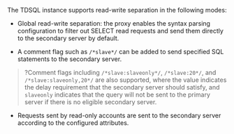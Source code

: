 The TDSQL instance supports read-write separation in the following modes:
- Global read-write separation: the proxy enables the syntax parsing configuration to filter out SELECT read requests and send them directly to the secondary server by default.

- A comment flag such as `/*slave*/` can be added to send specified SQL statements to the secondary server.
>?Comment flags including `/*slave:slaveonly*/`, `/*slave:20*/`, and `/*slave:slaveonly,20*/` are also supported, where the value indicates the delay requirement that the secondary server should satisfy, and `slaveonly` indicates that the query will not be sent to the primary server if there is no eligible secondary server.

- Requests sent by read-only accounts are sent to the secondary server according to the configured attributes.

